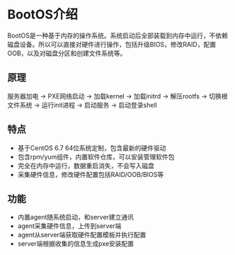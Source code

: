 # BootOS介绍

BootOS是一种基于内存的操作系统。系统启动后全部装载到内存中运行，不依赖磁盘设备。所以可以直接对硬件进行操作，包括升级BIOS，修改RAID，配置OOB，以及对磁盘分区和创建文件系统等。

## 原理

服务器加电 -> PXE网络启动 -> 加载kernel -> 加载initrd -> 解压rootfs -> 切换根文件系统 -> 运行init进程 -> 启动服务 -> 启动登录shell

## 特点

* 基于CentOS 6.7 64位系统定制，包含最新的硬件驱动
* 包含rpm/yum组件，内置软件仓库，可以安装管理软件包
* 完全在内存中运行，数据重启消失，不会写入磁盘
* 采集硬件信息，修改硬件配置包括RAID/OOB/BIOS等

## 功能

* 内置agent随系统启动，和server建立通讯
* agent采集硬件信息，上传到server端
* agent从server端获取硬件配置模板并执行配置
* server端根据收集的信息生成pxe安装配置